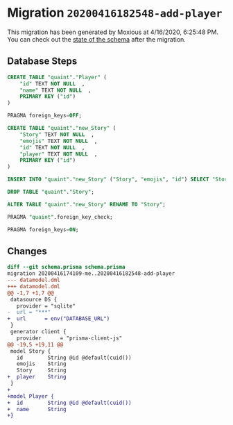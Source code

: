 # Migration `20200416182548-add-player`

This migration has been generated by Moxious at 4/16/2020, 6:25:48 PM.
You can check out the [state of the schema](./schema.prisma) after the migration.

## Database Steps

```sql
CREATE TABLE "quaint"."Player" (
    "id" TEXT NOT NULL  ,
    "name" TEXT NOT NULL  ,
    PRIMARY KEY ("id")
) 

PRAGMA foreign_keys=OFF;

CREATE TABLE "quaint"."new_Story" (
    "Story" TEXT NOT NULL  ,
    "emojis" TEXT NOT NULL  ,
    "id" TEXT NOT NULL  ,
    "player" TEXT NOT NULL  ,
    PRIMARY KEY ("id")
) 

INSERT INTO "quaint"."new_Story" ("Story", "emojis", "id") SELECT "Story", "emojis", "id" FROM "quaint"."Story"

DROP TABLE "quaint"."Story";

ALTER TABLE "quaint"."new_Story" RENAME TO "Story";

PRAGMA "quaint".foreign_key_check;

PRAGMA foreign_keys=ON;
```

## Changes

```diff
diff --git schema.prisma schema.prisma
migration 20200416174109-me..20200416182548-add-player
--- datamodel.dml
+++ datamodel.dml
@@ -1,7 +1,7 @@
 datasource DS {
   provider = "sqlite"
-  url = "***"
+  url      = env("DATABASE_URL")
 }
 generator client {
   provider      = "prisma-client-js"
@@ -19,5 +19,11 @@
 model Story {
   id        String @id @default(cuid())
   emojis    String
   Story     String
+  player    String
 }
+
+model Player {
+  id        String @id @default(cuid())
+  name      String
+}
```



